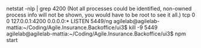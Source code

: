 netstat -nlp | grep 4200
(Not all processes could be identified, non-owned process info
 will not be shown, you would have to be root to see it all.)
tcp        0      0 127.0.0.1:4200          0.0.0.0:*               LISTEN      5449/ng
agilelab@agilelab-mattia:~/Coding/Agile.Insurance.Backoffice/ui3$ kill -9 5449
agilelab@agilelab-mattia:~/Coding/Agile.Insurance.Backoffice/ui3$ npm start
